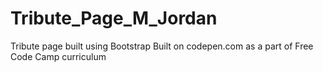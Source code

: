 # Tribute_Page_M_Jordan
Tribute page built using Bootstrap
Built on codepen.com as a part of Free Code Camp curriculum
